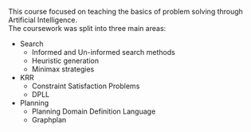 

This course focused on teaching the basics of problem solving through Artificial Intelligence.  
The coursework was split into three main areas:

* Search
  * Informed and Un-informed search methods
  * Heuristic generation
  * Minimax strategies
* KRR
  * Constraint Satisfaction Problems
  * DPLL
* Planning
  * Planning Domain Definition Language
  * Graphplan

